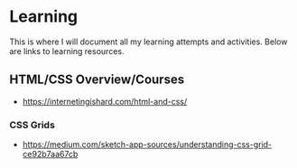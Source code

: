 # Learning

This is where I will document all my learning attempts and activities. Below are links to learning resources.

## HTML/CSS Overview/Courses

* https://internetingishard.com/html-and-css/

### CSS Grids

* https://medium.com/sketch-app-sources/understanding-css-grid-ce92b7aa67cb